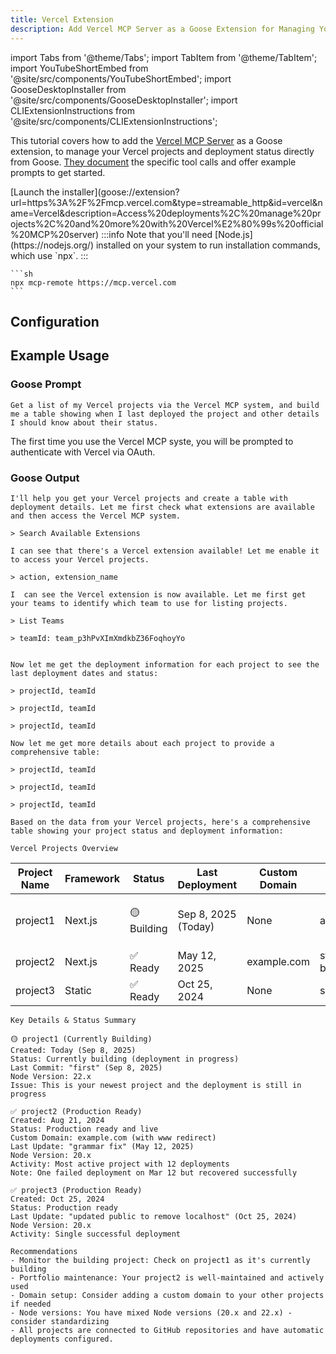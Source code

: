 ```yaml
---
title: Vercel Extension
description: Add Vercel MCP Server as a Goose Extension for Managing Your Deployments
---
```


import Tabs from '@theme/Tabs';
import TabItem from '@theme/TabItem';
import YouTubeShortEmbed from '@site/src/components/YouTubeShortEmbed';
import GooseDesktopInstaller from '@site/src/components/GooseDesktopInstaller';
import CLIExtensionInstructions from '@site/src/components/CLIExtensionInstructions';

<YouTubeShortEmbed videoUrl="https://www.youtube.com/embed/abc123" />

This tutorial covers how to add the [Vercel MCP Server](https://vercel.com/docs/mcp/vercel-mcp) as a Goose extension, to manage your Vercel projects and deployment status directly from Goose. [They document](https://vercel.com/docs/mcp/vercel-mcp/tools) the specific tool calls and offer example prompts to get started.

<Tabs groupId="interface">
  <TabItem value="ui" label="Goose Desktop" default>
  [Launch the installer](goose://extension?url=https%3A%2F%2Fmcp.vercel.com&type=streamable_http&id=vercel&name=Vercel&description=Access%20deployments%2C%20manage%20projects%2C%20and%20more%20with%20Vercel%E2%80%99s%20official%20MCP%20server)
  </TabItem>
  <TabItem value="cli" label="Goose CLI">
    :::info
    Note that you'll need [Node.js](https://nodejs.org/) installed on your system to run installation commands, which use `npx`.
    :::

    ```sh
    npx mcp-remote https://mcp.vercel.com
    ```
  </TabItem>
</Tabs>


## Configuration

<Tabs groupId="interface">
  <TabItem value="ui" label="Goose Desktop" default>
    <GooseDesktopInstaller
      extensionId="Vercel"
      extensionName="Vercel"
      description="Access Vercel deployments and manage projects"
      type="http"
      url="https://mcp.vercel.com"
    />
  </TabItem>
  <TabItem value="cli" label="Goose CLI">
    <CLIExtensionInstructions
      name="Vercel"
      type="http"
      url="https://mcp.vercel.com"
      timeout={300}
    />
  </TabItem>
</Tabs>

## Example Usage

### Goose Prompt
```
Get a list of my Vercel projects via the Vercel MCP system, and build me a table showing when I last deployed the project and other details I should know about their status.
```

The first time you use the Vercel MCP syste, you will be prompted to authenticate with Vercel via OAuth.

### Goose Output
```
I'll help you get your Vercel projects and create a table with deployment details. Let me first check what extensions are available and then access the Vercel MCP system.

> Search Available Extensions

I can see that there's a Vercel extension available! Let me enable it to access your Vercel projects.

> action, extension_name

I  can see the Vercel extension is now available. Let me first get your teams to identify which team to use for listing projects.

> List Teams

> teamId: team_p3hPvXImXmdkbZ36FoqhoyYo


Now let me get the deployment information for each project to see the last deployment dates and status:

> projectId, teamId

> projectId, teamId

> projectId, teamId

Now let me get more details about each project to provide a comprehensive table:

> projectId, teamId

> projectId, teamId

> projectId, teamId

Based on the data from your Vercel projects, here's a comprehensive table showing your project status and deployment information:

Vercel Projects Overview
```
Project Name|Framework|Status|Last Deployment|Custom Domain|GitHub Repo|Notes
---|---|---|---|---|---|---
project1|Next.js|🟡 Building|Sep 8, 2025 (Today)|None|about-me|Currently building - newest project
project2|Next.js|✅ Ready|May 12, 2025|example.com|starter-blog|Notes for site 2
project3|Static|✅ Ready|Oct 25, 2024|None|sample.com|Notes for Site 3

```
Key Details & Status Summary

🟡 project1 (Currently Building)
Created: Today (Sep 8, 2025)
Status: Currently building (deployment in progress)
Last Commit: "first" (Sep 8, 2025)
Node Version: 22.x
Issue: This is your newest project and the deployment is still in progress

✅ project2 (Production Ready)
Created: Aug 21, 2024
Status: Production ready and live
Custom Domain: example.com (with www redirect)
Last Update: "grammar fix" (May 12, 2025)
Node Version: 20.x
Activity: Most active project with 12 deployments
Note: One failed deployment on Mar 12 but recovered successfully

✅ project3 (Production Ready)
Created: Oct 25, 2024
Status: Production ready
Last Update: "updated public to remove localhost" (Oct 25, 2024)
Node Version: 20.x
Activity: Single successful deployment

Recommendations
- Monitor the building project: Check on project1 as it's currently building
- Portfolio maintenance: Your project2 is well-maintained and actively used
- Domain setup: Consider adding a custom domain to your other projects if needed
- Node versions: You have mixed Node versions (20.x and 22.x) - consider standardizing
- All projects are connected to GitHub repositories and have automatic deployments configured.

```